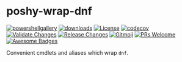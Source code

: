 # poshy-wrap-dnf

[![powershellgallery](https://img.shields.io/powershellgallery/v/poshy-wrap-dnf.svg)](https://www.powershellgallery.com/packages/poshy-wrap-dnf)
[![downloads](https://img.shields.io/powershellgallery/dt/poshy-wrap-dnf.svg)](https://www.powershellgallery.com/packages/poshy-wrap-dnf)
[![License](https://img.shields.io/github/license/pwshrc/poshy-wrap-dnf)](./LICENSE.txt)
[![codecov](https://codecov.io/gh/pwshrc/poshy-wrap-dnf/branch/main/graph/badge.svg)](https://codecov.io/gh/pwshrc/poshy-wrap-dnf)
[![Validate Changes](https://github.com/pwshrc/poshy-wrap-dnf/actions/workflows/validate.yml/badge.svg)](https://github.com/pwshrc/poshy-wrap-dnf/actions/workflows/validate.yml)
[![Release Changes](https://github.com/pwshrc/poshy-wrap-dnf/actions/workflows/release.yml/badge.svg)](https://github.com/pwshrc/poshy-wrap-dnf/actions/workflows/release.yml)
[![Gitmoji](https://img.shields.io/badge/gitmoji-%20😜%20😍-FFDD67.svg?style=flat-square)](https://gitmoji.carloscuesta.me/)
[![PRs Welcome](https://img.shields.io/badge/PRs-welcome-brightgreen.svg?style=flat-square)](http://makeapullrequest.com)
[![Awesome Badges](https://img.shields.io/badge/badges-awesome-green.svg)](https://github.com/Naereen/badges)

Convenient cmdlets and aliases which wrap `dnf`.

